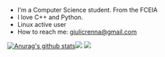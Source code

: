 - I'm a Computer Science student. From the FCEIA
- I love C++ and Python.
- Linux active user 
- How to reach me: giulicrenna@gmail.com

[![Anurag's github stats](https://github-readme-stats.vercel.app/api?username=giulicrenna&theme=dark)](https://github.com/anuraghazra/github-readme-stats)<img src="https://github-readme-streak-stats.herokuapp.com/?user=giulicrenna&theme=dark&card_width=300"/>
<img src="https://github-readme-stats.vercel.app/api/top-langs?username=giulicrenna&theme=dark"/>

<!---
--->

